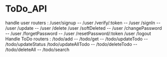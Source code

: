 # ToDo_API


handle user routers :
/user/signup  -- /user /verify/:token  -- /user /signIn  -- /user /update  -- /user /delete
/user /softDeleted --  /user /changePassword -- /user /forgetPassword -- /user /resetPassword/:token
/user /logout
Handle ToDo routers :
/todo/add   -- /todo/get  -- /todo/updateTodo  -- /todo/updateStatus
/todo/updateAllTodo  --  /todo/deleteTodo  -- /todo/deleteAll  -- /todo/search
